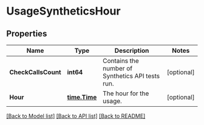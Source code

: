 # UsageSyntheticsHour

## Properties

Name | Type | Description | Notes
------------ | ------------- | ------------- | -------------
**CheckCallsCount** | **int64** | Contains the number of Synthetics API tests run. | [optional] 
**Hour** | [**time.Time**](time.Time.md) | The hour for the usage. | [optional] 

[[Back to Model list]](../README.md#documentation-for-models) [[Back to API list]](../README.md#documentation-for-api-endpoints) [[Back to README]](../README.md)



